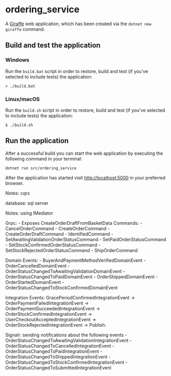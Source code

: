 # ordering_service

A [Giraffe](https://github.com/giraffe-fsharp/Giraffe) web application, which has been created via the `dotnet new giraffe` command.

## Build and test the application

### Windows

Run the `build.bat` script in order to restore, build and test (if you've selected to include tests) the application:

```
> ./build.bat
```

### Linux/macOS

Run the `build.sh` script in order to restore, build and test (if you've selected to include tests) the application:

```
$ ./build.sh
```

## Run the application

After a successful build you can start the web application by executing the following command in your terminal:

```
dotnet run src/ordering_service
```

After the application has started visit [http://localhost:5000](http://localhost:5000) in your preferred browser.

Notes:
cqrs

database: sql server

Notes:
    using IMediator

Grpc:
    - Exposes CreateOrderDraftFromBasketData
 Commands:
    - CancelOrderCommand
    - CreateOrderCommand
    - CreateOrderDraftCommand
    - IdentifiedCommand
    - SetAwaitingValidationOrderStatusCommand
    - SetPaidOrderStatusCommand
    - SetStockConfirmedOrderStatusCommand
    - SetStockRejectedOrderStatusCommand
    - ShipOrderCommand

Domain Events:
    - BuyerAndPaymentMethodVerifiedDomainEvent
    - OrderCancelledDomainEvent
    - OrderStatusChangedToAwaitingValidationDomainEvent
    - OrderStatusChangedToPaidDomainEvent
    - OrderShippedDomainEvent
    - OrderStartedDomainEvent
    - OrderStatusChangedToStockConfirmedDomainEvent
 
 Integration Events:
    GracePeriodConfirmedIntegrationEvent ->
    OrderPaymentFailedIntegrationEvent ->               
    OrderPaymentSucceededIntegrationEvent -> 
    OrderStockConfirmedIntegrationEvent ->
    UserCheckoutAcceptedIntegrationEvent ->
    OrderStockRejectedIntegrationEvent ->
    Publish:

Signalr: sending notifications about the following events
    - OrderStatusChangedToAwaitingValidationIntegrationEvent
    - OrderStatusChangedToCancelledIntegrationEvent
    - OrderStatusChangedToPaidIntegrationEvent
    - OrderStatusChangedToShippedIntegrationEvent
    - OrderStatusChangedToStockConfirmedIntegrationEvent
    - OrderStatusChangedToSubmittedIntegrationEvent